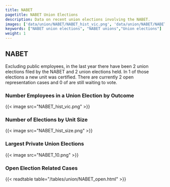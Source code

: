 ```yaml
---
title: NABET
pagetitle: NABET Union Elections
description: Data on recent union elections involving the NABET.
images: ['data/union/NABET/NABET_hist_vic.png', 'data/union/NABET/NABET_hist_size.png', 'data/union/NABET/NABET_10.png']
keywords: ["NABET union elections", "NABET unions","Union elections"]
weight: 1
---
```

##  NABET

Excluding public employees, in the last year there have been 2 union elections filed by the NABET and 2 union elections held. In 1 of those elections a new unit was certified. There are currently 2 open representation cases and 0 of are still waiting to vote.

### Number Employees in a Union Election by Outcome
{{< image src="NABET_hist_vic.png" >}}

### Number of Elections by Unit Size
{{< image src="NABET_hist_size.png" >}}

### Largest Private Union Elections
{{< image src="NABET_10.png" >}}

### Open Election Related Cases
{{< readtable table="/tables/union/NABET_open.html" >}}

